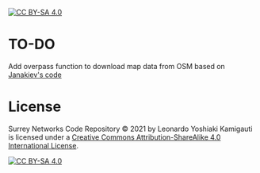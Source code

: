 [![CC BY-SA 4.0][cc-by-sa-shield]][cc-by-sa] 

# TO-DO
Add overpass function to download map data from OSM based on [Janakiev's code][utils_osm]

# License

Surrey Networks Code Repository © 2021 by Leonardo Yoshiaki Kamigauti is licensed under a
[Creative Commons Attribution-ShareAlike 4.0 International License][cc-by-sa].

[![CC BY-SA 4.0][cc-by-sa-image]][cc-by-sa]

[utils_osm]: https://github.com/njanakiev/openstreetmap-heatmap/blob/master/utils_osm.py
[cc-by-sa]: http://creativecommons.org/licenses/by-sa/4.0/
[cc-by-sa-image]: https://licensebuttons.net/l/by-sa/4.0/88x31.png
[cc-by-sa-shield]: https://img.shields.io/badge/License-CC%20BY--SA%204.0-lightgrey.svg
